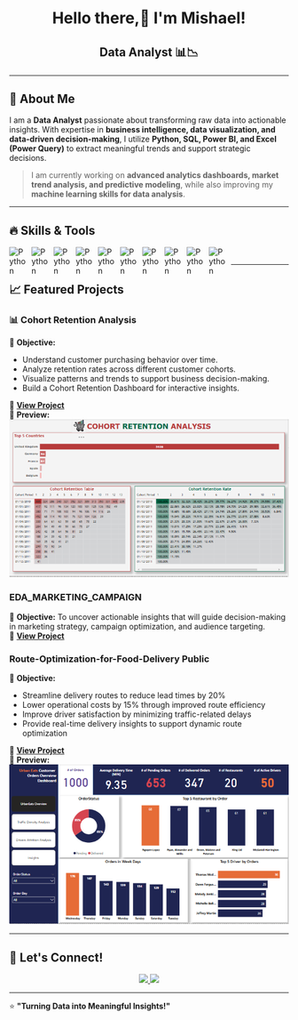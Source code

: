 <h1 align="center">Hello there,👋 I'm Mishael!</h1>

<h2><p align="center">
<b>Data Analyst 📊📉</b>  
</p></h2>


---

## 🚀 About Me  
I am a **Data Analyst** passionate about transforming raw data into actionable insights. With expertise in **business intelligence, data visualization, and data-driven decision-making**, I utilize **Python, SQL, Power BI, and Excel (Power Query)** to extract meaningful trends and support strategic decisions.  

> I am currently working on **advanced analytics dashboards, market trend analysis, and predictive modeling**, while also improving my **machine learning skills for data analysis**.

---

## 🔥 Skills & Tools  

<p>
  <img align="left" alt="Python" width="30px" style="padding-right:10px;" src="https://cdn.jsdelivr.net/gh/devicons/devicon@latest/icons/mysql/mysql-original.svg">
  <img align="left" alt="Python" width="30px" style="padding-right:10px;" src="https://cdn.jsdelivr.net/gh/devicons/devicon@latest/icons/python/python-original.svg">
  <img align="left" alt="Python" width="30px" style="padding-right:10px;" src="https://cdn.jsdelivr.net/gh/devicons/devicon@latest/icons/pandas/pandas-original.svg">
  <img align="left" alt="Python" width="30px" style="padding-right:10px;" src="https://cdn.jsdelivr.net/gh/devicons/devicon@latest/icons/numpy/numpy-original.svg">
  <img align="left" alt="Python" width="30px" style="padding-right:10px;" src="https://cdn.jsdelivr.net/gh/devicons/devicon@latest/icons/jupyter/jupyter-original-wordmark.svg">
  <img align="left" alt="Python" width="30px" style="padding-right:10px;" src="https://devicon-website.vercel.app/api/anaconda/original.svg">
  <img align="left" alt="Python" width="30px" style="padding-right:10px;" src="https://img.icons8.com/color/48/microsoft-excel-2019--v1.png">
  <img align="left" alt="Python" width="30px" style="padding-right:10px;" src="https://img.icons8.com/color/144/power-bi.png">
  <img align="left" alt="Python" width="30px" style="padding-right:10px;" src="https://img.icons8.com/color/144/microsoft-sql-server.png">
  <img align="left" alt="Python" width="30px" style="padding-right:10px;" src="https://cdn.jsdelivr.net/gh/devicons/devicon@latest/icons/scikitlearn/scikitlearn-original.svg">  
</p><br>


---

## 📈 Featured Projects  

### **📊 Cohort Retention Analysis**
📌 **Objective:** 
  - Understand customer purchasing behavior over time.
  - Analyze retention rates across different customer cohorts.
  - Visualize patterns and trends to support business decision-making.
  - Build a Cohort Retention Dashboard for interactive insights.
  
🔗 **[View Project](https://github.com/mishael-fav/COHORT-RETENTION-ANALYSIS/tree/main)**  
📸 **Preview:**  
![View Dashboard](https://github.com/mishael-fav/COHORT-RETENTION-ANALYSIS/blob/main/COHORT_RETENTION_DASHBOARD.png)

### **EDA_MARKETING_CAMPAIGN**
📌 **Objective:** To uncover actionable insights that will guide decision-making in marketing strategy, campaign optimization, and audience targeting.  
🔗 **[View Project](https://github.com/mishael-fav/EDA_MARKETING_CAMPAIGN)**  

### **Route-Optimization-for-Food-Delivery Public**
📌 **Objective:**
  - Streamline delivery routes to reduce lead times by 20%
  - Lower operational costs by 15% through improved route efficiency
  - Improve driver satisfaction by minimizing traffic-related delays
  - Provide real-time delivery insights to support dynamic route optimization

🔗 **[View Project](https://github.com/mishael-fav/Route-Optimization-for-Food-Delivery)**  
📸 **Preview:**  
![View Dashboard](https://github.com/mishael-fav/Route-Optimization-for-Food-Delivery/blob/main/Power%20BI%20Pictures/DashboardOverview.png)

---

## 📢 Let's Connect!  
<p align="center">
  <a href="mailto:your.alelumemishael2gmail.com">
    <img src="https://img.shields.io/badge/Email-D14836?style=for-the-badge&logo=gmail&logoColor=white">
  </a>
  <a href="https://github.com/mishael-fav">
    <img src="https://img.shields.io/badge/GitHub-181717?style=for-the-badge&logo=github&logoColor=white">
  </a>
</p>

---

 
⭐ **"Turning Data into Meaningful Insights!"** 
